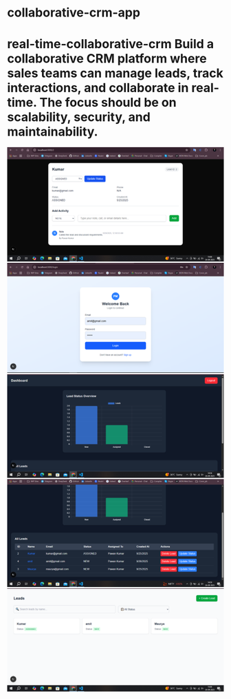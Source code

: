 # collaborative-crm-app
# real-time-collaborative-crm Build a collaborative CRM platform where sales teams can manage leads, track interactions, and collaborate in real-time. The focus should be on scalability, security, and maintainability.
![alt text](Capture_5.PNG) ![alt text](Capture_1.PNG) ![alt text](Capture_2.PNG) ![alt text](Capture_3.PNG) ![alt text](Capture_4.PNG)